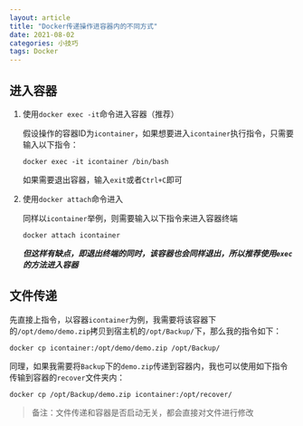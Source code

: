 ```yaml
---
layout: article
title: "Docker传递操作进容器内的不同方式"
date: 2021-08-02
categories: 小技巧
tags: Docker
---
```


## 进入容器

1. 使用`docker exec -it`命令进入容器（推荐）

   假设操作的容器ID为`icontainer`，如果想要进入`icontainer`执行指令，只需要输入以下指令：

   ```shell
   docker exec -it icontainer /bin/bash
   ```

   如果需要退出容器，输入`exit`或者`Ctrl+C`即可

2. 使用`docker attach`命令进入

   同样以`icontainer`举例，则需要输入以下指令来进入容器终端

   ```shell
   docker attach icontainer
   ```

   ***但这样有缺点，即退出终端的同时，该容器也会同样退出，所以推荐使用`exec`的方法进入容器***

## 文件传递

​    先直接上指令，以容器`icontainer`为例，我需要将该容器下的`/opt/demo/demo.zip`拷贝到宿主机的`/opt/Backup/`下，那么我的指令如下：

```shell
docker cp icontainer:/opt/demo/demo.zip /opt/Backup/
```

​    同理，如果我需要将`Backup`下的`demo.zip`传递到容器内，我也可以使用如下指令传输到容器的`recover`文件夹内：

```shell
docker cp /opt/Backup/demo.zip icontainer:/opt/recover/
```

>备注：文件传递和容器是否启动无关，都会直接对文件进行修改
